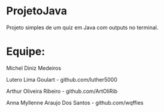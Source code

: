 # ProjetoJava
Projeto simples de um quiz em Java com outputs no terminal.
# Equipe:
Michel Diniz Medeiros

Lutero Lima Goulart - github.com/luther5000

Arthur Oliveira Ribeiro - github.com/ArtOliRib

Anna Myllenne Araujo Dos Santos - github.com/wqffies
